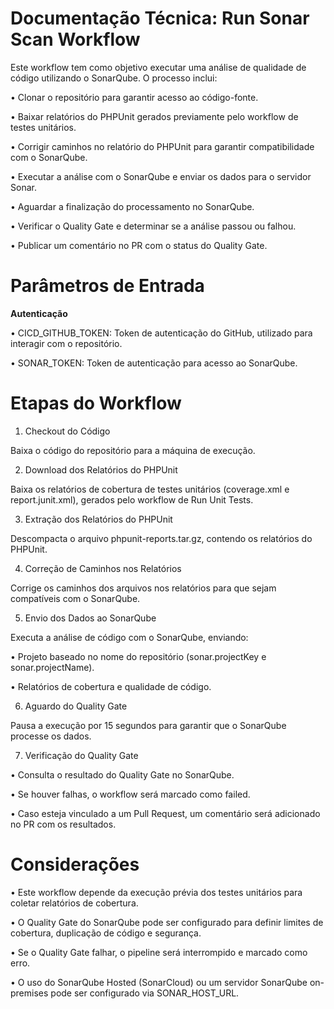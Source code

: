 # Documentação Técnica: Run Sonar Scan Workflow

Este workflow tem como objetivo executar uma análise de qualidade de código utilizando o SonarQube. O processo inclui:

•	Clonar o repositório para garantir acesso ao código-fonte.

•	Baixar relatórios do PHPUnit gerados previamente pelo workflow de testes unitários.

•	Corrigir caminhos no relatório do PHPUnit para garantir compatibilidade com o SonarQube.

•	Executar a análise com o SonarQube e enviar os dados para o servidor Sonar.

•	Aguardar a finalização do processamento no SonarQube.

•	Verificar o Quality Gate e determinar se a análise passou ou falhou.

•	Publicar um comentário no PR com o status do Quality Gate.

# Parâmetros de Entrada

**Autenticação**

•	CICD_GITHUB_TOKEN: Token de autenticação do GitHub, utilizado para interagir com o repositório.

•	SONAR_TOKEN: Token de autenticação para acesso ao SonarQube.

# Etapas do Workflow

1. Checkout do Código

Baixa o código do repositório para a máquina de execução.

2. Download dos Relatórios do PHPUnit

Baixa os relatórios de cobertura de testes unitários (coverage.xml e report.junit.xml), gerados pelo workflow de Run Unit Tests.

3. Extração dos Relatórios do PHPUnit

Descompacta o arquivo phpunit-reports.tar.gz, contendo os relatórios do PHPUnit.

4. Correção de Caminhos nos Relatórios

Corrige os caminhos dos arquivos nos relatórios para que sejam compatíveis com o SonarQube.

5. Envio dos Dados ao SonarQube

Executa a análise de código com o SonarQube, enviando:

•	Projeto baseado no nome do repositório (sonar.projectKey e sonar.projectName).

•	Relatórios de cobertura e qualidade de código.

6. Aguardo do Quality Gate

Pausa a execução por 15 segundos para garantir que o SonarQube processe os dados.

7. Verificação do Quality Gate

•	Consulta o resultado do Quality Gate no SonarQube.

•	Se houver falhas, o workflow será marcado como failed.

•	Caso esteja vinculado a um Pull Request, um comentário será adicionado no PR com os resultados.

# Considerações

•	Este workflow depende da execução prévia dos testes unitários para coletar relatórios de cobertura.

•	O Quality Gate do SonarQube pode ser configurado para definir limites de cobertura, duplicação de código e segurança.

•	Se o Quality Gate falhar, o pipeline será interrompido e marcado como erro.

•	O uso do SonarQube Hosted (SonarCloud) ou um servidor SonarQube on-premises pode ser configurado via SONAR_HOST_URL.